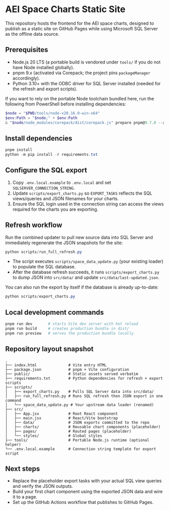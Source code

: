 # AEI Space Charts Static Site

This repository hosts the frontend for the AEI space charts, designed to publish as a static site on GitHub Pages while
using Microsoft SQL Server as the offline data source.

## Prerequisites
- Node.js 20 LTS (a portable build is vendored under `tools/` if you do not have Node installed globally).
- pnpm 9.x (activated via Corepack; the project pins `packageManager` accordingly).
- Python 3.10+ with the ODBC driver for SQL Server installed (needed for the refresh and export scripts).

If you want to rely on the portable Node toolchain bundled here, run the following from PowerShell before installing
dependencies:
```powershell
$node = "$PWD/tools/node-v20.16.0-win-x64"
$env:Path = "$node;" + $env:Path
& "$node/node_modules/corepack/dist/corepack.js" prepare pnpm@9.7.0 --activate
```

## Install dependencies
```powershell
pnpm install
python -m pip install -r requirements.txt
```

## Configure the SQL export
1. Copy `.env.local.example` to `.env.local` and set `SQLSERVER_CONNECTION_STRING`.
2. Update `scripts/export_charts.py` so `EXPORT_TASKS` reflects the SQL views/queries and JSON filenames for your charts.
3. Ensure the SQL login used in the connection string can access the views required for the charts you are exporting.

## Refresh workflow
Run the combined updater to pull new source data into SQL Server and immediately regenerate the JSON snapshots for the
site:
```powershell
python scripts/run_full_refresh.py
```
- The script executes `scripts/space_data_update.py` (your existing loader) to populate the SQL database.
- After the database refresh succeeds, it runs `scripts/export_charts.py` to dump JSON into `src/data/` and update
  `src/data/last-updated.json`.

You can also run the export by itself if the database is already up-to-date:
```powershell
python scripts/export_charts.py
```

## Local development commands
```powershell
pnpm run dev       # starts Vite dev server with hot reload
pnpm run build     # creates production bundle in dist/
pnpm run preview   # serves the production bundle locally
```

## Repository layout snapshot
```
.
├── index.html              # Vite entry HTML
├── package.json            # pnpm + Vite configuration
├── public/                 # Static assets served verbatim
├── requirements.txt        # Python dependencies for refresh + export scripts
├── scripts/
│   ├── export_charts.py    # Pulls SQL Server data into src/data/
│   ├── run_full_refresh.py # Runs SQL refresh then JSON export in one command
│   └── space_data_update.py # Your upstream data loader (renamed)
├── src/
│   ├── App.jsx             # Root React component
│   ├── main.jsx            # React/Vite bootstrap
│   ├── data/               # JSON exports committed to the repo
│   ├── charts/             # Reusable chart components (placeholder)
│   ├── pages/              # Routed pages (placeholder)
│   └── styles/             # Global styles
├── tools/                  # Portable Node.js runtime (optional helper)
└── .env.local.example      # Connection string template for export script
```

## Next steps
- Replace the placeholder export tasks with your actual SQL view queries and verify the JSON outputs.
- Build your first chart component using the exported JSON data and wire it to a page.
- Set up the GitHub Actions workflow that publishes to GitHub Pages.